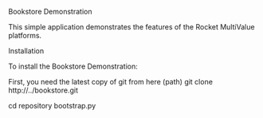 Bookstore Demonstration

This simple application demonstrates the features of the Rocket MultiValue platforms.

Installation

To install the Bookstore Demonstration:

First, you need the latest copy of git from here (path)
git clone http://../bookstore.git

cd repository
bootstrap.py

  
